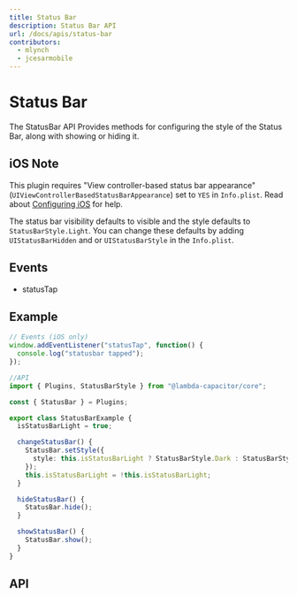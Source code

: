 ```yaml
---
title: Status Bar
description: Status Bar API
url: /docs/apis/status-bar
contributors:
  - mlynch
  - jcesarmobile
---
```


<plugin-platforms platforms="ios,android"></plugin-platforms>

# Status Bar

The StatusBar API Provides methods for configuring the style of the Status Bar, along with showing or hiding it.

<plugin-api index="true" name="status-bar"></plugin-api>

## iOS Note

This plugin requires "View controller-based status bar appearance" (`UIViewControllerBasedStatusBarAppearance`) set to `YES` in `Info.plist`. Read about [Configuring iOS](../ios/configuration) for help.

The status bar visibility defaults to visible and the style defaults to `StatusBarStyle.Light`. You can change these defaults by adding `UIStatusBarHidden` and or `UIStatusBarStyle` in the `Info.plist`.

## Events

- statusTap

## Example

```typescript
// Events (iOS only)
window.addEventListener("statusTap", function() {
  console.log("statusbar tapped");
});

//API
import { Plugins, StatusBarStyle } from "@lambda-capacitor/core";

const { StatusBar } = Plugins;

export class StatusBarExample {
  isStatusBarLight = true;

  changeStatusBar() {
    StatusBar.setStyle({
      style: this.isStatusBarLight ? StatusBarStyle.Dark : StatusBarStyle.Light
    });
    this.isStatusBarLight = !this.isStatusBarLight;
  }

  hideStatusBar() {
    StatusBar.hide();
  }

  showStatusBar() {
    StatusBar.show();
  }
}
```

## API

<plugin-api name="status-bar"></plugin-api>
